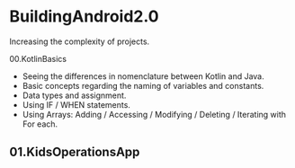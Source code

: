 # BuildingAndroid2.0
Increasing the complexity of projects.

00.KotlinBasics
  - Seeing the differences in nomenclature between Kotlin and Java.
  - Basic concepts regarding the naming of variables and constants.
  - Data types and assignment.
  - Using IF / WHEN statements.
  - Using Arrays: Adding / Accessing / Modifying / Deleting / Iterating with For each.

01.KidsOperationsApp
  - 